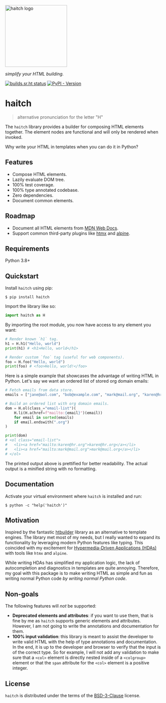 <img width="200px" src="https://git.sr.ht/~loges/haitch/blob/master/docs/img/logo.svg" alt='haitch logo'>

_simplify your HTML building._

[![builds.sr.ht status](https://builds.sr.ht/~loges/haitch.svg)](https://builds.sr.ht/~loges/haitch?)
[![PyPI - Version](https://img.shields.io/pypi/v/haitch.svg)](https://pypi.org/project/haitch)

# haitch

> alternative pronunciation for the letter "H"

The `haitch` library provides a builder for composing HTML elements together. The element nodes are functional and will only be rendered when invoked.

Why write your HTML in templates when you can do it in Python?

## Features

- Compose HTML elements.
- Lazily evaluate DOM tree.
- 100% test coverage.
- 100% type annotated codebase.
- Zero dependencies.
- Document common elements.

## Roadmap

- Document all HTML elements from [MDN Web Docs](https://developer.mozilla.org/en-US/docs/Web/HTML).
- Support common third-party plugins like [htmx](https://htmx.org/) and [alpine](https://alpinejs.dev/).

## Requirements

Python 3.8+

## Quickstart

Install `haitch` using pip:

```console
$ pip install haitch
```

Import the library like so:

```python
import haitch as H
```

By importing the root module, you now have access to any element you want:

```python
# Render known `h1` tag.
h1 = H.h1("Hello, world")
print(h1) # <h1>Hello, world</h1>

# Render custom `foo` tag (useful for web components).
foo = H.foo("Hello, world")
print(foo) # <foo>Hello, world!</foo>
```

Here is a simple example that showcases the advantage of writing HTML in Python. Let's say we want an ordered list of stored org domain emails:

```python
# Fetch emails from data store.
emails = ["jane@aol.com", "bob@example.com", "mark@mail.org", "karen@hr.org"]

# Build an ordered list with org domain emails.
dom = H.ol(class_="email-list")(
    H.li(H.a(href=f"mailto:{email}")(email))
    for email in sorted(emails)
    if email.endswith(".org")
)

print(dom)
# <ol class="email-list">
#   <li><a href="mailto:karen@hr.org">karen@hr.org</a></li>
#   <li><a href="mailto:mark@mail.org">mark@mail.org</a></li>
# </ol>
```

The printed output above is prettified for better readability. The actual output is a minified string with no formatting.

## Documentation

Activate your virtual environment where `haitch` is installed and run:

```console
$ python -c "help('haitch')"
```

## Motivation

Inspired by the fantastic [htbuilder](https://github.com/tvst/htbuilder) library as an alternative to template engines. The library met most of my needs, but I really wanted to expand its functionality by leveraging modern Python features like typing. This coincided with my excitement for [Hypermedia-Driven Applications (HDAs)](https://htmx.org/essays/hypermedia-driven-applications/) with tools like `htmx` and `alpine`.

While writing HDAs has simplified my application logic, the lack of autocompletion and diagnostics in templates are quite annoying. Therefore, my goal with this package is to make writing HTML as simple and fun as writing normal Python code _by writing normal Python code_.

## Non-goals

The following features will _not_ be supported:

- **Deprecated elements and attributes**: if you want to use them, that is fine by me as `haitch` supports generic elements and attributes. However, I am not going to write the annotations and documentation for them.
- **100% input validation**: this library is meant to assist the developer to write valid HTML with the help of type annotations and documentation. In the end, it is up to the developer and browser to verify that the input is of the correct type. So for example, I will not add any validation to make sure that a `<col>` element is directly nested inside of a `<colgroup>` element or that the `span` attribute for the `<col>` element is a positive integer.

## License

`haitch` is distributed under the terms of the [BSD-3-Clause](https://spdx.org/licenses/BSD-3-Clause.html) license.
